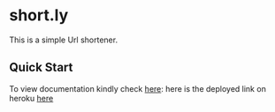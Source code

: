 # short.ly



This is a simple Url shortener.



## Quick Start

To view documentation kindly check [here](https://shortey.herokuapp.com/docs):
here is the deployed link on heroku [here](https://shortey.herokuapp.com/)


